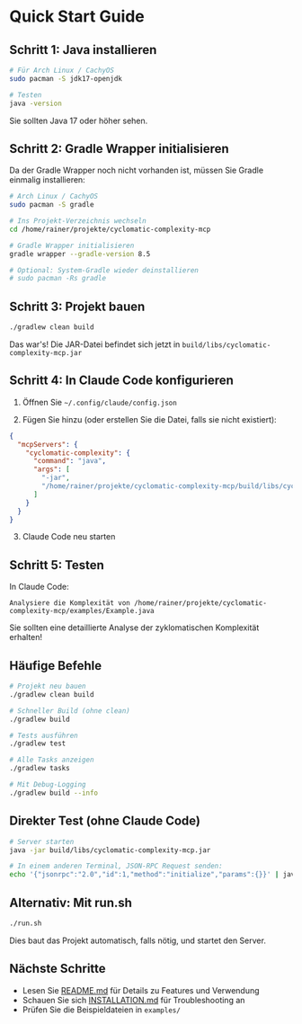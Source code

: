 # Quick Start Guide

## Schritt 1: Java installieren

```bash
# Für Arch Linux / CachyOS
sudo pacman -S jdk17-openjdk

# Testen
java -version
```

Sie sollten Java 17 oder höher sehen.

## Schritt 2: Gradle Wrapper initialisieren

Da der Gradle Wrapper noch nicht vorhanden ist, müssen Sie Gradle einmalig installieren:

```bash
# Arch Linux / CachyOS
sudo pacman -S gradle

# Ins Projekt-Verzeichnis wechseln
cd /home/rainer/projekte/cyclomatic-complexity-mcp

# Gradle Wrapper initialisieren
gradle wrapper --gradle-version 8.5

# Optional: System-Gradle wieder deinstallieren
# sudo pacman -Rs gradle
```

## Schritt 3: Projekt bauen

```bash
./gradlew clean build
```

Das war's! Die JAR-Datei befindet sich jetzt in `build/libs/cyclomatic-complexity-mcp.jar`

## Schritt 4: In Claude Code konfigurieren

1. Öffnen Sie `~/.config/claude/config.json`

2. Fügen Sie hinzu (oder erstellen Sie die Datei, falls sie nicht existiert):

```json
{
  "mcpServers": {
    "cyclomatic-complexity": {
      "command": "java",
      "args": [
        "-jar",
        "/home/rainer/projekte/cyclomatic-complexity-mcp/build/libs/cyclomatic-complexity-mcp.jar"
      ]
    }
  }
}
```

3. Claude Code neu starten

## Schritt 5: Testen

In Claude Code:

```
Analysiere die Komplexität von /home/rainer/projekte/cyclomatic-complexity-mcp/examples/Example.java
```

Sie sollten eine detaillierte Analyse der zyklomatischen Komplexität erhalten!

## Häufige Befehle

```bash
# Projekt neu bauen
./gradlew clean build

# Schneller Build (ohne clean)
./gradlew build

# Tests ausführen
./gradlew test

# Alle Tasks anzeigen
./gradlew tasks

# Mit Debug-Logging
./gradlew build --info
```

## Direkter Test (ohne Claude Code)

```bash
# Server starten
java -jar build/libs/cyclomatic-complexity-mcp.jar

# In einem anderen Terminal, JSON-RPC Request senden:
echo '{"jsonrpc":"2.0","id":1,"method":"initialize","params":{}}' | java -jar build/libs/cyclomatic-complexity-mcp.jar
```

## Alternativ: Mit run.sh

```bash
./run.sh
```

Dies baut das Projekt automatisch, falls nötig, und startet den Server.

## Nächste Schritte

- Lesen Sie [README.md](README.md) für Details zu Features und Verwendung
- Schauen Sie sich [INSTALLATION.md](INSTALLATION.md) für Troubleshooting an
- Prüfen Sie die Beispieldateien in `examples/`
